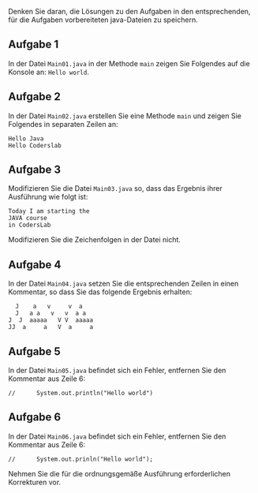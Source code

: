 Denken Sie daran, die Lösungen zu den Aufgaben in den entsprechenden, für die Aufgaben vorbereiteten java-Dateien zu speichern.  

## Aufgabe 1

In der Datei `Main01.java` in der Methode `main` zeigen Sie Folgendes auf die Konsole an:
`Hello world`.


## Aufgabe 2

In der Datei `Main02.java` erstellen Sie eine Methode `main` und zeigen Sie Folgendes in separaten Zeilen an:

````plaintext
Hello Java
Hello Coderslab
````


## Aufgabe 3

Modifizieren Sie die Datei `Main03.java` so, dass das Ergebnis ihrer Ausführung wie folgt ist:
```plaintext
Today I am starting the
JAVA course
in CodersLab
```
Modifizieren Sie die Zeichenfolgen in der Datei nicht.


## Aufgabe 4

In der Datei `Main04.java` setzen Sie die entsprechenden Zeilen in einen Kommentar, so dass Sie das folgende Ergebnis erhalten:
 ```
   J    a   v     v  a
   J   a a   v   v  a a
J  J  aaaaa   V V  aaaaa
 JJ  a     a   V  a     a
 ```


## Aufgabe 5

In der Datei `Main05.java` befindet sich ein Fehler,
entfernen Sie den Kommentar aus Zeile 6:
````
//		System.out.println("Hello world")
````


## Aufgabe 6

In der Datei `Main06.java` befindet sich ein Fehler,
entfernen Sie den Kommentar aus Zeile 6:
````
//		System.out.prinln("Hello world");
````
Nehmen Sie die für die ordnungsgemäße Ausführung erforderlichen Korrekturen vor.

